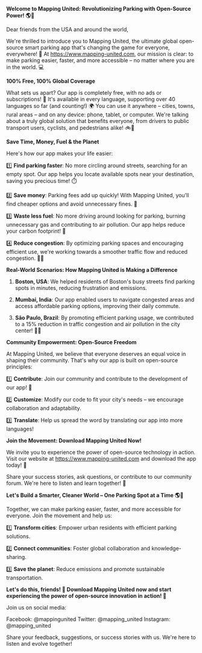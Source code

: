**Welcome to Mapping United: Revolutionizing Parking with Open-Source Power! 🌎🚗**

Dear friends from the USA and around the world,

We're thrilled to introduce you to Mapping United, the ultimate global open-source smart parking app that's changing the game for everyone, everywhere! 🤩 At https://www.mapping-united.com, our mission is clear: to make parking easier, faster, and more accessible – no matter where you are in the world. 💻

**100% Free, 100% Global Coverage**

What sets us apart? Our app is completely free, with no ads or subscriptions! 🙌 It's available in every language, supporting over 40 languages so far (and counting!) 🌍 You can use it anywhere – cities, towns, rural areas – and on any device: phone, tablet, or computer. We're talking about a truly global solution that benefits everyone, from drivers to public transport users, cyclists, and pedestrians alike! 🚲🚌

**Save Time, Money, Fuel & the Planet**

Here's how our app makes your life easier:

1️⃣ **Find parking faster**: No more circling around streets, searching for an empty spot. Our app helps you locate available spots near your destination, saving you precious time! ⏱️

2️⃣ **Save money**: Parking fees add up quickly! With Mapping United, you'll find cheaper options and avoid unnecessary fines. 💸

3️⃣ **Waste less fuel**: No more driving around looking for parking, burning unnecessary gas and contributing to air pollution. Our app helps reduce your carbon footprint! 🌿

4️⃣ **Reduce congestion**: By optimizing parking spaces and encouraging efficient use, we're working towards a smoother traffic flow and reduced congestion. 🚗💨

**Real-World Scenarios: How Mapping United is Making a Difference**

1. **Boston, USA**: We helped residents of Boston's busy streets find parking spots in minutes, reducing frustration and emissions.

2. **Mumbai, India**: Our app enabled users to navigate congested areas and access affordable parking options, improving their daily commute.

3. **São Paulo, Brazil**: By promoting efficient parking usage, we contributed to a 15% reduction in traffic congestion and air pollution in the city center! 🚧💨

**Community Empowerment: Open-Source Freedom**

At Mapping United, we believe that everyone deserves an equal voice in shaping their community. That's why our app is built on open-source principles:

1️⃣ **Contribute**: Join our community and contribute to the development of our app! 🤝

2️⃣ **Customize**: Modify our code to fit your city's needs – we encourage collaboration and adaptability.

3️⃣ **Translate**: Help us spread the word by translating our app into more languages!

**Join the Movement: Download Mapping United Now!**

We invite you to experience the power of open-source technology in action. Visit our website at https://www.mapping-united.com and download the app today! 📲

Share your success stories, ask questions, or contribute to our community forum. We're here to listen and learn together! 💬

**Let's Build a Smarter, Cleaner World – One Parking Spot at a Time 🌎💚**

Together, we can make parking easier, faster, and more accessible for everyone. Join the movement and help us:

1️⃣ **Transform cities**: Empower urban residents with efficient parking solutions.

2️⃣ **Connect communities**: Foster global collaboration and knowledge-sharing.

3️⃣ **Save the planet**: Reduce emissions and promote sustainable transportation.

**Let's do this, friends! 💪 Download Mapping United now and start experiencing the power of open-source innovation in action! 🚀**

Join us on social media:

Facebook: @mappingunited
Twitter: @mapping_united
Instagram: @mapping_united

Share your feedback, suggestions, or success stories with us. We're here to listen and evolve together!